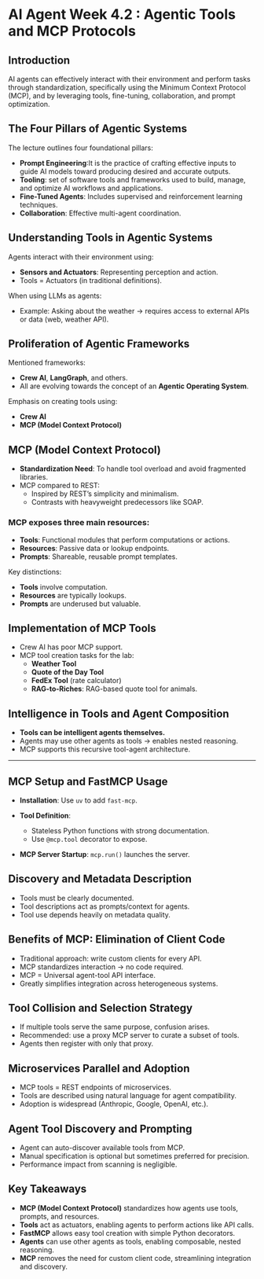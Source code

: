 # AI Agent Week 4.2 : Agentic Tools and MCP Protocols

## Introduction

AI agents can effectively interact with their environment and perform tasks through standardization, specifically using the Minimum Context Protocol (MCP), and by leveraging tools, fine-tuning, collaboration, and prompt optimization.

## The Four Pillars of Agentic Systems

The lecture outlines four foundational pillars:
- **Prompt Engineering**:It  is the practice of crafting effective inputs to guide AI models toward producing desired and accurate outputs.
- **Tooling**: set of software tools and frameworks used to build, manage, and optimize AI workflows and applications.
- **Fine-Tuned Agents**: Includes supervised and reinforcement learning techniques.    
- **Collaboration**: Effective multi-agent coordination.
    

## Understanding Tools in Agentic Systems

Agents interact with their environment using:
- **Sensors and Actuators**: Representing perception and action.    
- Tools = Actuators (in traditional definitions).
    
When using LLMs as agents:
- Example: Asking about the weather → requires access to external APIs or data (web, weather API).

## Proliferation of Agentic Frameworks

Mentioned frameworks:
- **Crew AI**, **LangGraph**, and others.
- All are evolving towards the concept of an **Agentic Operating System**.

Emphasis on creating tools using:
- **Crew AI**
- **MCP (Model Context Protocol)**

## MCP (Model Context Protocol)

- **Standardization Need**: To handle tool overload and avoid fragmented libraries.
- MCP compared to REST:
    - Inspired by REST’s simplicity and minimalism.
    - Contrasts with heavyweight predecessors like SOAP.
        

### MCP exposes three main resources:
- **Tools**: Functional modules that perform computations or actions.
- **Resources**: Passive data or lookup endpoints.
- **Prompts**: Shareable, reusable prompt templates.
    

Key distinctions:
- **Tools** involve computation.
- **Resources** are typically lookups.
- **Prompts** are underused but valuable.
    
## Implementation of MCP Tools
- Crew AI has poor MCP support.
- MCP tool creation tasks for the lab:
    - **Weather Tool**
    - **Quote of the Day Tool**
    - **FedEx Tool** (rate calculator)
    - **RAG-to-Riches**: RAG-based quote tool for animals.
        

## Intelligence in Tools and Agent Composition

- **Tools can be intelligent agents themselves.**
- Agents may use other agents as tools → enables nested reasoning.
- MCP supports this recursive tool-agent architecture.
    

---

## MCP Setup and FastMCP Usage

- **Installation**: Use `uv` to add `fast-mcp`.
- **Tool Definition**:
    - Stateless Python functions with strong documentation.
    - Use `@mcp.tool` decorator to expose.
        
- **MCP Server Startup**: `mcp.run()` launches the server.
    


## Discovery and Metadata Description

- Tools must be clearly documented. 
- Tool descriptions act as prompts/context for agents.
- Tool use depends heavily on metadata quality.
    



## Benefits of MCP: Elimination of Client Code
- Traditional approach: write custom clients for every API.
- MCP standardizes interaction → no code required.
- MCP = Universal agent-tool API interface.
- Greatly simplifies integration across heterogeneous systems.
    


## Tool Collision and Selection Strategy
- If multiple tools serve the same purpose, confusion arises.
- Recommended: use a proxy MCP server to curate a subset of tools.
- Agents then register with only that proxy.
    



## Microservices Parallel and Adoption
- MCP tools = REST endpoints of microservices.
- Tools are described using natural language for agent compatibility.
- Adoption is widespread (Anthropic, Google, OpenAI, etc.).
## Agent Tool Discovery and Prompting
- Agent can auto-discover available tools from MCP.
- Manual specification is optional but sometimes preferred for precision.
- Performance impact from scanning is negligible.

## Key Takeaways
- **MCP (Model Context Protocol)** standardizes how agents use tools, prompts, and resources.
- **Tools** act as actuators, enabling agents to perform actions like API calls.
- **FastMCP** allows easy tool creation with simple Python decorators.
- **Agents** can use other agents as tools, enabling composable, nested reasoning.
- **MCP** removes the need for custom client code, streamlining integration and discovery.
